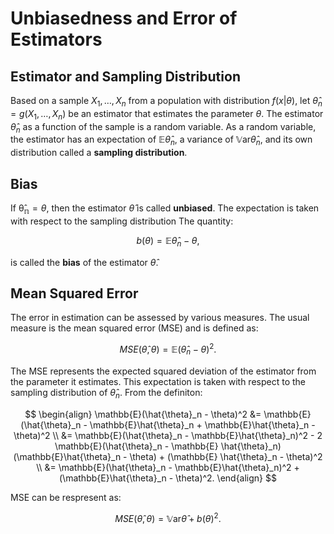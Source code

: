 # Unbiasedness and Error of Estimators

## Estimator and Sampling Distribution

Based on a sample $X_1, \ldots, X_n$ from a population with distribution $f(x | \theta)$, let $\hat{\theta}_n = g(X_1, \ldots, X_n)$ be an estimator that estimates the parameter $\theta$. The estimator $\hat{\theta}_n$ as a function of the sample is a random variable. As a random variable, the estimator has an expectation of $\mathbb{E}\hat{\theta}_n$, a variance of $\mathbb{V}\text{ar}\hat{\theta}_n$, and its own distribution called a **sampling distribution**.

## Bias

If $\mathbb{\hat{\theta}_n} = \theta$, then the estimator $\hat{\theta}$ is called **unbiased**. The expectation is taken with respect to the sampling distribution The quantity:

$$
b(\theta) = \mathbb{E}\hat{\theta}_n - \theta,
$$

is called the **bias** of the estimator $\hat{\theta}$.

## Mean Squared Error

The error in estimation can be assessed by various measures. The usual measure is the mean squared error (MSE) and is defined as:

$$
MSE(\hat{\theta}, \theta) = \mathbb{E}(\hat{\theta}_n - \theta)^2.
$$

The MSE represents the expected squared deviation of the estimator from the parameter it estimates. This expectation is taken with respect to the sampling distribution of $\hat{\theta}_n$. From the definiton:

$$
\begin{align}
\mathbb{E}(\hat{\theta}_n - \theta)^2 &= \mathbb{E}(\hat{\theta}_n - \mathbb{E}\hat{\theta}_n + \mathbb{E}\hat{\theta}_n - \theta)^2 \\
&= \mathbb{E}(\hat{\theta}_n - \mathbb{E}\hat{\theta}_n)^2 - 2 \mathbb{E}(\hat{\theta}_n - \mathbb{E} \hat{\theta}_n) (\mathbb{E}\hat{\theta}_n - \theta) + (\mathbb{E} \hat{\theta}_n - \theta)^2 \\
&= \mathbb{E}(\hat{\theta}_n - \mathbb{E}\hat{\theta}_n)^2 + (\mathbb{E}\hat{\theta}_n - \theta)^2.
\end{align}
$$

MSE can be respresent as:

$$
MSE(\hat{\theta}, \theta) = \mathbb{V}\text{ar} \hat{\theta} + b(\theta)^2.
$$
